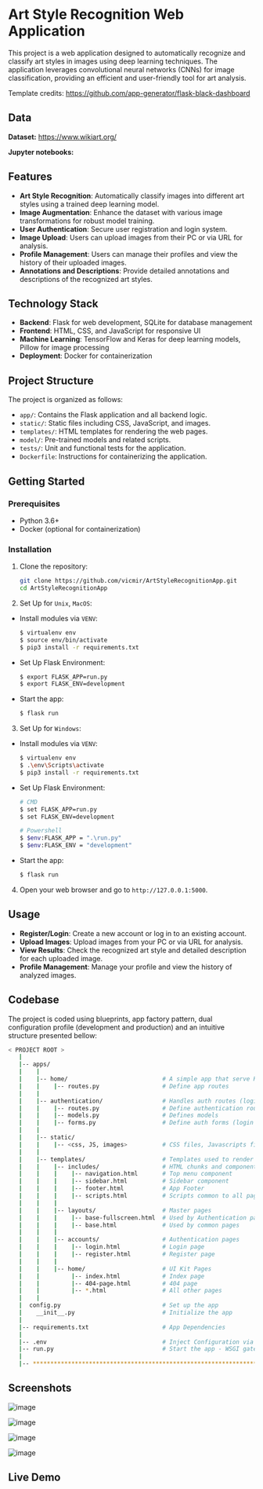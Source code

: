 # Art Style Recognition Web Application

This project is a web application designed to automatically recognize and classify art styles in images using deep learning techniques. The application leverages convolutional neural networks (CNNs) for image classification, providing an efficient and user-friendly tool for art analysis.

Template credits: https://github.com/app-generator/flask-black-dashboard

## Data

**Dataset:** https://www.wikiart.org/

**Jupyter notebooks:**

## Features

- **Art Style Recognition**: Automatically classify images into different art styles using a trained deep learning model.
- **Image Augmentation**: Enhance the dataset with various image transformations for robust model training.
- **User Authentication**: Secure user registration and login system.
- **Image Upload**: Users can upload images from their PC or via URL for analysis.
- **Profile Management**: Users can manage their profiles and view the history of their uploaded images.
- **Annotations and Descriptions**: Provide detailed annotations and descriptions of the recognized art styles.

## Technology Stack

- **Backend**: Flask for web development, SQLite for database management
- **Frontend**: HTML, CSS, and JavaScript for responsive UI
- **Machine Learning**: TensorFlow and Keras for deep learning models, Pillow for image processing
- **Deployment**: Docker for containerization

## Project Structure

The project is organized as follows:
- `app/`: Contains the Flask application and all backend logic.
- `static/`: Static files including CSS, JavaScript, and images.
- `templates/`: HTML templates for rendering the web pages.
- `model/`: Pre-trained models and related scripts.
- `tests/`: Unit and functional tests for the application.
- `Dockerfile`: Instructions for containerizing the application.

## Getting Started

### Prerequisites

- Python 3.6+
- Docker (optional for containerization)

### Installation

1. Clone the repository:

    ```sh
    git clone https://github.com/vicmir/ArtStyleRecognitionApp.git
    cd ArtStyleRecognitionApp
    ```

2. Set Up for `Unix`, `MacOS`:

- Install modules via `VENV`:

   ```sh
   $ virtualenv env
   $ source env/bin/activate
   $ pip3 install -r requirements.txt
   ```

- Set Up Flask Environment:

   ```sh
   $ export FLASK_APP=run.py
   $ export FLASK_ENV=development
   ```

- Start the app:

   ```sh
   $ flask run
   ```
   
3. Set Up for `Windows`:

- Install modules via `VENV`:

   ```sh
   $ virtualenv env
   $ .\env\Scripts\activate
   $ pip3 install -r requirements.txt
   ```

- Set Up Flask Environment:

   ```sh
   # CMD
   $ set FLASK_APP=run.py
   $ set FLASK_ENV=development
   
   # Powershell
   $ $env:FLASK_APP = ".\run.py"
   $ $env:FLASK_ENV = "development"
   ```

- Start the app:

   ```sh
   $ flask run
   ```

4. Open your web browser and go to `http://127.0.0.1:5000`.

## Usage

- **Register/Login**: Create a new account or log in to an existing account.
- **Upload Images**: Upload images from your PC or via URL for analysis.
- **View Results**: Check the recognized art style and detailed description for each uploaded image.
- **Profile Management**: Manage your profile and view the history of analyzed images.

## Codebase

The project is coded using blueprints, app factory pattern, dual configuration profile (development and production) and an intuitive structure presented bellow:

```bash
< PROJECT ROOT >
   |
   |-- apps/
   |    |
   |    |-- home/                           # A simple app that serve HTML files
   |    |    |-- routes.py                  # Define app routes
   |    |
   |    |-- authentication/                 # Handles auth routes (login and register)
   |    |    |-- routes.py                  # Define authentication routes  
   |    |    |-- models.py                  # Defines models  
   |    |    |-- forms.py                   # Define auth forms (login and register) 
   |    |
   |    |-- static/
   |    |    |-- <css, JS, images>          # CSS files, Javascripts files
   |    |
   |    |-- templates/                      # Templates used to render pages
   |    |    |-- includes/                  # HTML chunks and components
   |    |    |    |-- navigation.html       # Top menu component
   |    |    |    |-- sidebar.html          # Sidebar component
   |    |    |    |-- footer.html           # App Footer
   |    |    |    |-- scripts.html          # Scripts common to all pages
   |    |    |
   |    |    |-- layouts/                   # Master pages
   |    |    |    |-- base-fullscreen.html  # Used by Authentication pages
   |    |    |    |-- base.html             # Used by common pages
   |    |    |
   |    |    |-- accounts/                  # Authentication pages
   |    |    |    |-- login.html            # Login page
   |    |    |    |-- register.html         # Register page
   |    |    |
   |    |    |-- home/                      # UI Kit Pages
   |    |         |-- index.html            # Index page
   |    |         |-- 404-page.html         # 404 page
   |    |         |-- *.html                # All other pages
   |    |    
   |  config.py                             # Set up the app
   |    __init__.py                         # Initialize the app
   |
   |-- requirements.txt                     # App Dependencies
   |
   |-- .env                                 # Inject Configuration via Environment
   |-- run.py                               # Start the app - WSGI gateway
   |
   |-- ************************************************************************
```

## Screenshots

![image](https://github.com/vicmir/ArtStyleRecognitionApp/assets/79836020/50a43483-da02-45fb-b340-8111e7e9c403)

![image](https://github.com/vicmir/ArtStyleRecognitionApp/assets/79836020/c03a3e1c-a948-4600-be94-6e9a63217914)

![image](https://github.com/vicmir/ArtStyleRecognitionApp/assets/79836020/8f8367d2-040a-41d1-b0a2-e59e949134ce)

![image](https://github.com/vicmir/ArtStyleRecognitionApp/assets/79836020/a8a0bbc7-4f4b-41fa-97b5-8b1a0a8f12c3)

## Live Demo
